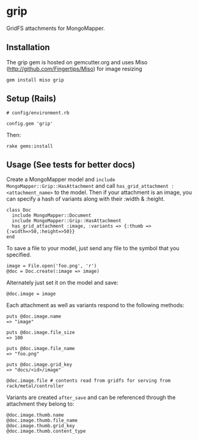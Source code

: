 grip
====

GridFS attachments for MongoMapper.

Installation
------------

The grip gem is hosted on gemcutter.org and uses Miso (http://github.com/Fingertips/Miso) for image resizing

    gem install miso grip

Setup (Rails)
-------------

    # config/environment.rb

    config.gem 'grip'

Then:

    rake gems:install





Usage (See tests for better docs)
---------------------------------

Create a MongoMapper model and `include MongoMapper::Grip::HasAttachment` and call `has_grid_attachment :<attachment_name>` to the model. Then if your attachment is an image, you can specify a hash of variants along with their :width & :height.


    class Doc
      include MongoMapper::Document
      include MongoMapper::Grip::HasAttachment
      has_grid_attachment :image, :variants => {:thumb => {:width=>50,:height=>50}}
    end
    
To save a file to your model, just send any file to the symbol that you specified.

    image = File.open('foo.png', 'r')
    @doc = Doc.create(:image => image)
    
Alternately just set it on the model and save:

    @doc.image = image
    
Each attachment as well as variants respond to the following methods:

    puts @doc.image.name 
    => "image"
    
    puts @doc.image.file_size
    => 100
    
    puts @doc.image.file_name
    => "foo.png"
    
    puts @doc.image.grid_key
    => "docs/<id>/image"    
    
    @doc.image.file # contents read from gridfs for serving from rack/metal/controller 
    
Variants are created `after_save` and can be referenced through the attachment they belong to:

    @doc.image.thumb.name
    @doc.image.thumb.file_name
    @doc.image.thumb.grid_key
    @doc.image.thumb.content_type

